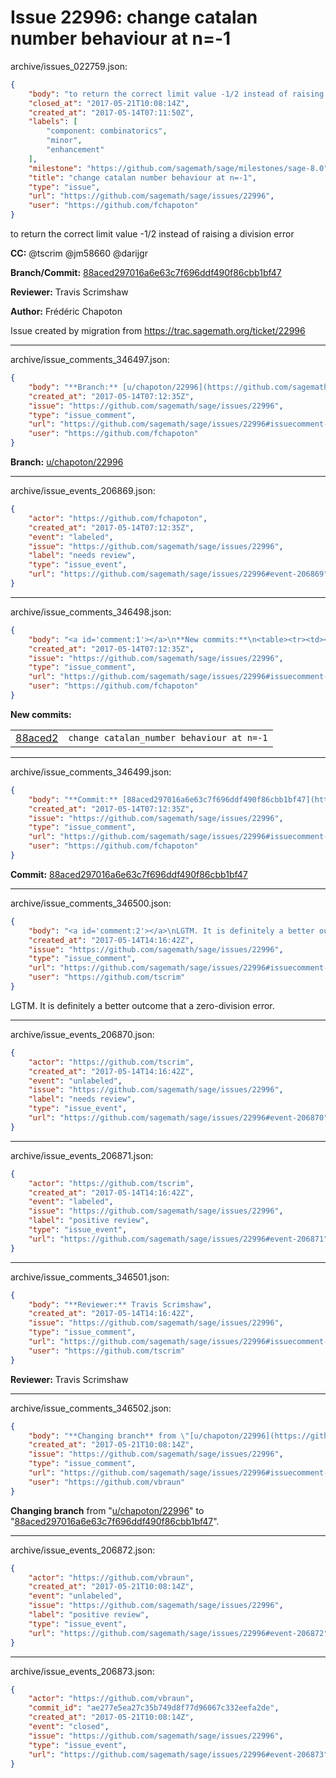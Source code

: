 # Issue 22996: change catalan number behaviour at n=-1

archive/issues_022759.json:
```json
{
    "body": "to return the correct limit value -1/2 instead of raising a division error\n\n**CC:**  @tscrim @jm58660 @darijgr\n\n**Branch/Commit:** [88aced297016a6e63c7f696ddf490f86cbb1bf47](https://github.com/sagemath/sagetrac-mirror/commit/88aced297016a6e63c7f696ddf490f86cbb1bf47)\n\n**Reviewer:** Travis Scrimshaw\n\n**Author:** Fr\u00e9d\u00e9ric Chapoton\n\nIssue created by migration from https://trac.sagemath.org/ticket/22996\n\n",
    "closed_at": "2017-05-21T10:08:14Z",
    "created_at": "2017-05-14T07:11:50Z",
    "labels": [
        "component: combinatorics",
        "minor",
        "enhancement"
    ],
    "milestone": "https://github.com/sagemath/sage/milestones/sage-8.0",
    "title": "change catalan number behaviour at n=-1",
    "type": "issue",
    "url": "https://github.com/sagemath/sage/issues/22996",
    "user": "https://github.com/fchapoton"
}
```
to return the correct limit value -1/2 instead of raising a division error

**CC:**  @tscrim @jm58660 @darijgr

**Branch/Commit:** [88aced297016a6e63c7f696ddf490f86cbb1bf47](https://github.com/sagemath/sagetrac-mirror/commit/88aced297016a6e63c7f696ddf490f86cbb1bf47)

**Reviewer:** Travis Scrimshaw

**Author:** Frédéric Chapoton

Issue created by migration from https://trac.sagemath.org/ticket/22996





---

archive/issue_comments_346497.json:
```json
{
    "body": "**Branch:** [u/chapoton/22996](https://github.com/sagemath/sagetrac-mirror/tree/u/chapoton/22996)",
    "created_at": "2017-05-14T07:12:35Z",
    "issue": "https://github.com/sagemath/sage/issues/22996",
    "type": "issue_comment",
    "url": "https://github.com/sagemath/sage/issues/22996#issuecomment-346497",
    "user": "https://github.com/fchapoton"
}
```

**Branch:** [u/chapoton/22996](https://github.com/sagemath/sagetrac-mirror/tree/u/chapoton/22996)



---

archive/issue_events_206869.json:
```json
{
    "actor": "https://github.com/fchapoton",
    "created_at": "2017-05-14T07:12:35Z",
    "event": "labeled",
    "issue": "https://github.com/sagemath/sage/issues/22996",
    "label": "needs review",
    "type": "issue_event",
    "url": "https://github.com/sagemath/sage/issues/22996#event-206869"
}
```



---

archive/issue_comments_346498.json:
```json
{
    "body": "<a id='comment:1'></a>\n**New commits:**\n<table><tr><td><a href=\"https://github.com/sagemath/sagetrac-mirror/commit/88aced297016a6e63c7f696ddf490f86cbb1bf47\">88aced2</a></td><td><code>change catalan_number behaviour at n=-1</code></td></tr></table>\n",
    "created_at": "2017-05-14T07:12:35Z",
    "issue": "https://github.com/sagemath/sage/issues/22996",
    "type": "issue_comment",
    "url": "https://github.com/sagemath/sage/issues/22996#issuecomment-346498",
    "user": "https://github.com/fchapoton"
}
```

<a id='comment:1'></a>
**New commits:**
<table><tr><td><a href="https://github.com/sagemath/sagetrac-mirror/commit/88aced297016a6e63c7f696ddf490f86cbb1bf47">88aced2</a></td><td><code>change catalan_number behaviour at n=-1</code></td></tr></table>




---

archive/issue_comments_346499.json:
```json
{
    "body": "**Commit:** [88aced297016a6e63c7f696ddf490f86cbb1bf47](https://github.com/sagemath/sagetrac-mirror/commit/88aced297016a6e63c7f696ddf490f86cbb1bf47)",
    "created_at": "2017-05-14T07:12:35Z",
    "issue": "https://github.com/sagemath/sage/issues/22996",
    "type": "issue_comment",
    "url": "https://github.com/sagemath/sage/issues/22996#issuecomment-346499",
    "user": "https://github.com/fchapoton"
}
```

**Commit:** [88aced297016a6e63c7f696ddf490f86cbb1bf47](https://github.com/sagemath/sagetrac-mirror/commit/88aced297016a6e63c7f696ddf490f86cbb1bf47)



---

archive/issue_comments_346500.json:
```json
{
    "body": "<a id='comment:2'></a>\nLGTM. It is definitely a better outcome that a zero-division error.",
    "created_at": "2017-05-14T14:16:42Z",
    "issue": "https://github.com/sagemath/sage/issues/22996",
    "type": "issue_comment",
    "url": "https://github.com/sagemath/sage/issues/22996#issuecomment-346500",
    "user": "https://github.com/tscrim"
}
```

<a id='comment:2'></a>
LGTM. It is definitely a better outcome that a zero-division error.



---

archive/issue_events_206870.json:
```json
{
    "actor": "https://github.com/tscrim",
    "created_at": "2017-05-14T14:16:42Z",
    "event": "unlabeled",
    "issue": "https://github.com/sagemath/sage/issues/22996",
    "label": "needs review",
    "type": "issue_event",
    "url": "https://github.com/sagemath/sage/issues/22996#event-206870"
}
```



---

archive/issue_events_206871.json:
```json
{
    "actor": "https://github.com/tscrim",
    "created_at": "2017-05-14T14:16:42Z",
    "event": "labeled",
    "issue": "https://github.com/sagemath/sage/issues/22996",
    "label": "positive review",
    "type": "issue_event",
    "url": "https://github.com/sagemath/sage/issues/22996#event-206871"
}
```



---

archive/issue_comments_346501.json:
```json
{
    "body": "**Reviewer:** Travis Scrimshaw",
    "created_at": "2017-05-14T14:16:42Z",
    "issue": "https://github.com/sagemath/sage/issues/22996",
    "type": "issue_comment",
    "url": "https://github.com/sagemath/sage/issues/22996#issuecomment-346501",
    "user": "https://github.com/tscrim"
}
```

**Reviewer:** Travis Scrimshaw



---

archive/issue_comments_346502.json:
```json
{
    "body": "**Changing branch** from \"[u/chapoton/22996](https://github.com/sagemath/sagetrac-mirror/tree/u/chapoton/22996)\" to \"[88aced297016a6e63c7f696ddf490f86cbb1bf47](https://github.com/sagemath/sagetrac-mirror/commit/88aced297016a6e63c7f696ddf490f86cbb1bf47)\".",
    "created_at": "2017-05-21T10:08:14Z",
    "issue": "https://github.com/sagemath/sage/issues/22996",
    "type": "issue_comment",
    "url": "https://github.com/sagemath/sage/issues/22996#issuecomment-346502",
    "user": "https://github.com/vbraun"
}
```

**Changing branch** from "[u/chapoton/22996](https://github.com/sagemath/sagetrac-mirror/tree/u/chapoton/22996)" to "[88aced297016a6e63c7f696ddf490f86cbb1bf47](https://github.com/sagemath/sagetrac-mirror/commit/88aced297016a6e63c7f696ddf490f86cbb1bf47)".



---

archive/issue_events_206872.json:
```json
{
    "actor": "https://github.com/vbraun",
    "created_at": "2017-05-21T10:08:14Z",
    "event": "unlabeled",
    "issue": "https://github.com/sagemath/sage/issues/22996",
    "label": "positive review",
    "type": "issue_event",
    "url": "https://github.com/sagemath/sage/issues/22996#event-206872"
}
```



---

archive/issue_events_206873.json:
```json
{
    "actor": "https://github.com/vbraun",
    "commit_id": "ae277e5ea27c35b749d8f77d96067c332eefa2de",
    "created_at": "2017-05-21T10:08:14Z",
    "event": "closed",
    "issue": "https://github.com/sagemath/sage/issues/22996",
    "type": "issue_event",
    "url": "https://github.com/sagemath/sage/issues/22996#event-206873"
}
```
